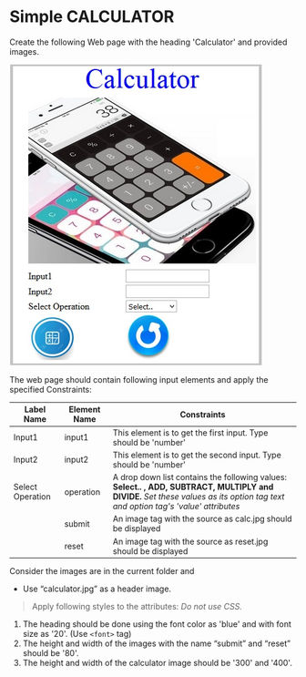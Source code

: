 # Simple CALCULATOR

Create the following Web page with the heading 'Calculator' and provided images. 

![demo](demo.jpeg)

The web page should contain following input elements and apply the specified Constraints:

| Label Name | Element Name | Constraints |
| ---------- | ------------ | ----------- |
| Input1 | input1 | This element is to get the first input. Type should be 'number' | 
| Input2 | input2 | This element is to get the second input. Type should be 'number' |
| Select Operation | operation | A drop down list contains the following values: **Select.. , ADD, SUBTRACT, MULTIPLY and DIVIDE.** *Set these values as its option tag text and option tag's 'value' attributes* | 
|  | submit | An image tag with the source as calc.jpg should be displayed | 
|  | reset | An image tag with the source as reset.jpg should be displayed | 


Consider the images are in the current folder and

- Use “calculator.jpg” as a header image.

> Apply following styles to the attributes: *Do not use CSS.*

1. The heading should be done using the font color as 'blue' and with font size as '20'. (Use `<font>` tag)
2. The height and width of the images with the name “submit” and “reset” should be '80'.
3. The height and width of the calculator image should be '300' and '400'.